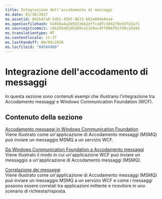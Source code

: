 ```yaml
---
title: Integrazione dell'accodamento di messaggi
ms.date: 03/30/2017
ms.assetid: 8d2b47a0-5d51-45b5-9633-b62e064e8ea4
ms.openlocfilehash: 54858a4a2693336b2effca9fc304279ed3fd2a71
ms.sourcegitcommit: cdb295dd1db589ce5169ac9ff096f01fd0c2da9d
ms.translationtype: MT
ms.contentlocale: it-IT
ms.lasthandoff: 06/09/2020
ms.locfileid: "84584980"
---
```

# <a name="message-queueing-integration"></a>Integrazione dell'accodamento di messaggi
In questa sezione sono contenuti esempi che illustrano l'integrazione tra Accodamento messaggi e Windows Communication Foundation (WCF).  
  
## <a name="in-this-section"></a>Contenuto della sezione  
 [Accodamento messaggi in Windows Communication Foundation](message-queuing-to-wcf.md)  
 Viene illustrato come un'applicazione di Accodamento messaggi (MSMQ) può inviare un messaggio MSMQ a un servizio WCF.
  
 [Da Windows Communication Foundation a Accodamento messaggi](wcf-to-message-queuing.md)  
 Viene illustrato il modo in cui un'applicazione WCF può inviare un messaggio a un'applicazione di Accodamento messaggi (MSMQ).  
  
 [Correlazione dei messaggi](message-correlation.md)  
 Viene illustrato come un'applicazione di Accodamento messaggi (MSMQ) può inviare un messaggio MSMQ a un servizio WCF e come i messaggi possono essere correlati tra applicazioni mittente e ricevitore in uno scenario di richiesta/risposta.
